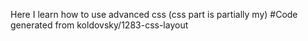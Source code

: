 Here I learn how to use advanced css (css part is partially my)
#Code generated from koldovsky/1283-css-layout
